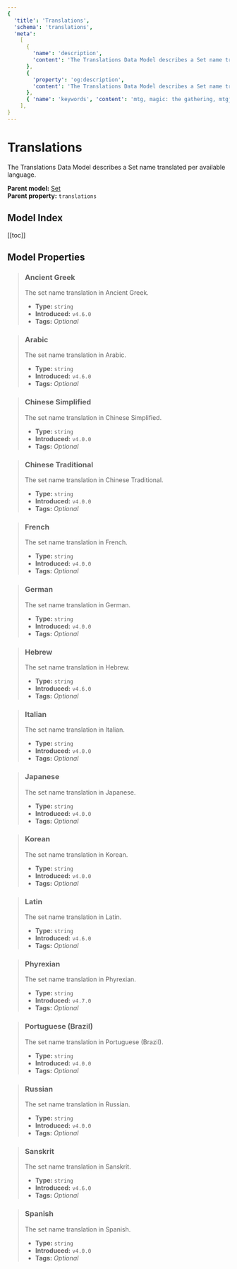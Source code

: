 ```yaml
---
{
  'title': 'Translations',
  'schema': 'translations',
  'meta':
    [
      {
        'name': 'description',
        'content': 'The Translations Data Model describes a Set name translated per available language.',
      },
      {
        'property': 'og:description',
        'content': 'The Translations Data Model describes a Set name translated per available language.',
      },
      { 'name': 'keywords', 'content': 'mtg, magic: the gathering, mtgjson, json, translations' },
    ],
}
---
```


# Translations

The Translations Data Model describes a Set name translated per available language.

**Parent model:** [Set](/data-models/set/)  
**Parent property:** `translations`

## Model Index

<PropertyToggler/>

[[toc]]

## Model Properties

> ### Ancient Greek
>
> The set name translation in Ancient Greek.
>
> - **Type:** `string`
> - **Introduced:** `v4.6.0`
> - **Tags:** <i class="optional">Optional</i>

> ### Arabic
>
> The set name translation in Arabic.
>
> - **Type:** `string`
> - **Introduced:** `v4.6.0`
> - **Tags:** <i class="optional">Optional</i>

> ### Chinese Simplified
>
> The set name translation in Chinese Simplified.
>
> - **Type:** `string`
> - **Introduced:** `v4.0.0`
> - **Tags:** <i class="optional">Optional</i>

> ### Chinese Traditional
>
> The set name translation in Chinese Traditional.
>
> - **Type:** `string`
> - **Introduced:** `v4.0.0`
> - **Tags:** <i class="optional">Optional</i>

> ### French
>
> The set name translation in French.
>
> - **Type:** `string`
> - **Introduced:** `v4.0.0`
> - **Tags:** <i class="optional">Optional</i>

> ### German
>
> The set name translation in German.
>
> - **Type:** `string`
> - **Introduced:** `v4.0.0`
> - **Tags:** <i class="optional">Optional</i>

> ### Hebrew
>
> The set name translation in Hebrew.
>
> - **Type:** `string`
> - **Introduced:** `v4.6.0`
> - **Tags:** <i class="optional">Optional</i>

> ### Italian
>
> The set name translation in Italian.
>
> - **Type:** `string`
> - **Introduced:** `v4.0.0`
> - **Tags:** <i class="optional">Optional</i>

> ### Japanese
>
> The set name translation in Japanese.
>
> - **Type:** `string`
> - **Introduced:** `v4.0.0`
> - **Tags:** <i class="optional">Optional</i>

> ### Korean
>
> The set name translation in Korean.
>
> - **Type:** `string`
> - **Introduced:** `v4.0.0`
> - **Tags:** <i class="optional">Optional</i>

> ### Latin
>
> The set name translation in Latin.
>
> - **Type:** `string`
> - **Introduced:** `v4.6.0`
> - **Tags:** <i class="optional">Optional</i>

> ### Phyrexian
>
> The set name translation in Phyrexian.
>
> - **Type:** `string`
> - **Introduced:** `v4.7.0`
> - **Tags:** <i class="optional">Optional</i>

> ### Portuguese (Brazil)
>
> The set name translation in Portuguese (Brazil).
>
> - **Type:** `string`
> - **Introduced:** `v4.0.0`
> - **Tags:** <i class="optional">Optional</i>

> ### Russian
>
> The set name translation in Russian.
>
> - **Type:** `string`
> - **Introduced:** `v4.0.0`
> - **Tags:** <i class="optional">Optional</i>

> ### Sanskrit
>
> The set name translation in Sanskrit.
>
> - **Type:** `string`
> - **Introduced:** `v4.6.0`
> - **Tags:** <i class="optional">Optional</i>

> ### Spanish
>
> The set name translation in Spanish.
>
> - **Type:** `string`
> - **Introduced:** `v4.0.0`
> - **Tags:** <i class="optional">Optional</i>
